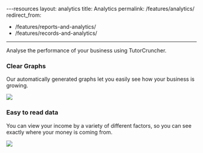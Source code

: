 ---resources
layout: analytics
title: Analytics
permalink: /features/analytics/
redirect_from:
  - /features/reports-and-analytics/
  - /features/records-and-analytics/
---
Analyse the performance of your business using TutorCruncher.

<h3 id="clear-graphs">Clear Graphs</h3>

Our automatically generated graphs let you easily see how your business is growing.

<a href="/img/features/analytics-graph.png" data-lightbox="lightbox" data-title="TutorCruncher's Analytics Graph" class="thumbnail">
  <img src="/img/features/analytics-graph.png" alt-text="TutorCruncher's Analytics Graph"/>
</a>

<h3 id="easy-to-read-data">Easy to read data</h3>

You can view your income by a variety of different factors, so you can see exactly where your money is coming from.

<a href="/img/features/income-breakdown.png" data-lightbox="lightbox" data-title="TutorCruncher's Income Breakdown" class="thumbnail">
  <img src="/img/features/income-breakdown.png" alt-text="TutorCruncher's Income Breakdown"/>
</a>
